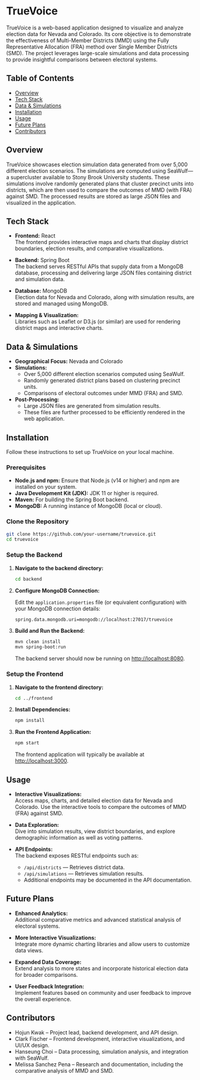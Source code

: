 # TrueVoice

TrueVoice is a web-based application designed to visualize and analyze election data for Nevada and Colorado. Its core objective is to demonstrate the effectiveness of Multi-Member Districts (MMD) using the Fully Representative Allocation (FRA) method over Single Member Districts (SMD). The project leverages large-scale simulations and data processing to provide insightful comparisons between electoral systems.

## Table of Contents

- [Overview](#overview)
- [Tech Stack](#tech-stack)
- [Data & Simulations](#data--simulations)
- [Installation](#installation)
- [Usage](#usage)
- [Future Plans](#future-plans)
- [Contributors](#contributors)

## Overview

TrueVoice showcases election simulation data generated from over 5,000 different election scenarios. The simulations are computed using SeaWulf—a supercluster available to Stony Brook University students. These simulations involve randomly generated plans that cluster precinct units into districts, which are then used to compare the outcomes of MMD (with FRA) against SMD. The processed results are stored as large JSON files and visualized in the application.

## Tech Stack

- **Frontend:** React  
  The frontend provides interactive maps and charts that display district boundaries, election results, and comparative visualizations.

- **Backend:** Spring Boot  
  The backend serves RESTful APIs that supply data from a MongoDB database, processing and delivering large JSON files containing district and simulation data.

- **Database:** MongoDB  
  Election data for Nevada and Colorado, along with simulation results, are stored and managed using MongoDB.

- **Mapping & Visualization:**  
  Libraries such as Leaflet or D3.js (or similar) are used for rendering district maps and interactive charts.

## Data & Simulations

- **Geographical Focus:** Nevada and Colorado  
- **Simulations:**  
  - Over 5,000 different election scenarios computed using SeaWulf.
  - Randomly generated district plans based on clustering precinct units.
  - Comparisons of electoral outcomes under MMD (FRA) and SMD.
- **Post-Processing:**  
  - Large JSON files are generated from simulation results.
  - These files are further processed to be efficiently rendered in the web application.

## Installation

Follow these instructions to set up TrueVoice on your local machine.

### Prerequisites

- **Node.js and npm:** Ensure that Node.js (v14 or higher) and npm are installed on your system.
- **Java Development Kit (JDK):** JDK 11 or higher is required.
- **Maven:** For building the Spring Boot backend.
- **MongoDB:** A running instance of MongoDB (local or cloud).

### Clone the Repository

```bash
git clone https://github.com/your-username/truevoice.git
cd truevoice
```

### Setup the Backend

1. **Navigate to the backend directory:**

   ```bash
   cd backend
   ```

2. **Configure MongoDB Connection:**

   Edit the `application.properties` file (or equivalent configuration) with your MongoDB connection details:

   ```properties
   spring.data.mongodb.uri=mongodb://localhost:27017/truevoice
   ```

3. **Build and Run the Backend:**

   ```bash
   mvn clean install
   mvn spring-boot:run
   ```

   The backend server should now be running on [http://localhost:8080](http://localhost:8080).

### Setup the Frontend

1. **Navigate to the frontend directory:**

   ```bash
   cd ../frontend
   ```

2. **Install Dependencies:**

   ```bash
   npm install
   ```

3. **Run the Frontend Application:**

   ```bash
   npm start
   ```

   The frontend application will typically be available at [http://localhost:3000](http://localhost:3000).

## Usage

- **Interactive Visualizations:**  
  Access maps, charts, and detailed election data for Nevada and Colorado. Use the interactive tools to compare the outcomes of MMD (FRA) against SMD.

- **Data Exploration:**  
  Dive into simulation results, view district boundaries, and explore demographic information as well as voting patterns.

- **API Endpoints:**  
  The backend exposes RESTful endpoints such as:
  - `/api/districts` — Retrieves district data.
  - `/api/simulations` — Retrieves simulation results.
  - Additional endpoints may be documented in the API documentation.

## Future Plans

- **Enhanced Analytics:**  
  Additional comparative metrics and advanced statistical analysis of electoral systems.

- **More Interactive Visualizations:**  
  Integrate more dynamic charting libraries and allow users to customize data views.

- **Expanded Data Coverage:**  
  Extend analysis to more states and incorporate historical election data for broader comparisons.

- **User Feedback Integration:**  
  Implement features based on community and user feedback to improve the overall experience.

## Contributors
- Hojun Kwak – Project lead, backend development, and API design.
- Clark Fischer – Frontend development, interactive visualizations, and UI/UX design.
- Hanseung Choi – Data processing, simulation analysis, and integration with SeaWulf.
- Melissa Sanchez Pena – Research and documentation, including the comparative analysis of MMD and SMD.
